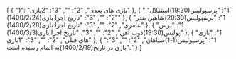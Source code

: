 [
  {
    "1": "بازی های بعدی",
    "2": "",
    "3": "2بازی"
  },
  {
    "1": "پرسپولیس(19:30)استقلال",
    "2": "",
    "3": "تاریخ اجرا بازی(1400/2/24)"
  },
  {
    "1": "پرسپولیس(20:30)شاهین بندر عامری",
    "2": "",
    "3": "تاریخ اجرا بازی(1400/2/28)"
  },
  {
    "1": "پرس پولیس(19:30)ذوب آهن",
    "2": "",
    "3": "تاریخ اجرا بازی(1400/3/3)"
  },
  {
    "1": "بازی های قبلی",
    "2": "",
    "3": "1بازی"
  },
  {
    "1": "پرسپولیس(1-1)سپاهان",
    "2": "",
    "3": "بازی در تاریخ(1400/2/19)به اتمام رسیده است."
  }
]
